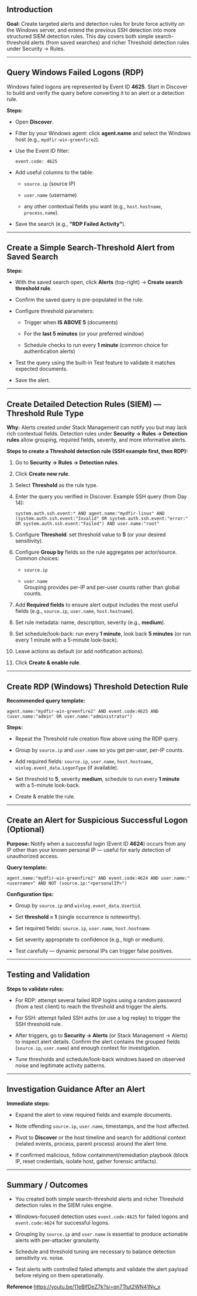 
## Introduction

**Goal:** Create targeted alerts and detection rules for brute force activity on the Windows server, and extend the previous SSH detection into more structured SIEM detection rules. This day covers both simple search-threshold alerts (from saved searches) and richer Threshold detection rules under Security → Rules.

---

## Query Windows Failed Logons (RDP)

Windows failed logons are represented by Event ID **4625**. Start in Discover to build and verify the query before converting it to an alert or a detection rule.

**Steps:**

- Open **Discover**.
    
- Filter by your Windows agent: click **agent.name** and select the Windows host (e.g., `mydfir-win-greenfire2`).
    
- Use the Event ID filter:
    
    `event.code: 4625`
    
- Add useful columns to the table:
    
    - `source.ip` (source IP)
        
    - `user.name` (username)
        
    - any other contextual fields you want (e.g., `host.hostname`, `process.name`).
        
- Save the search (e.g., **"RDP Failed Activity"**).
    

---

## Create a Simple Search-Threshold Alert from Saved Search

**Steps:**

- With the saved search open, click **Alerts** (top-right) → **Create search threshold rule**.
    
- Confirm the saved query is pre-populated in the rule.
    
- Configure threshold parameters:
    
    - Trigger when **IS ABOVE 5** (documents)
        
    - For the **last 5 minutes** (or your preferred window)
        
    - Schedule checks to run every **1 minute** (common choice for authentication alerts)
        
- Test the query using the built-in Test feature to validate it matches expected documents.
    
- Save the alert.
    

---

## Create Detailed Detection Rules (SIEM) — Threshold Rule Type

**Why:** Alerts created under Stack Management can notify you but may lack rich contextual fields. Detection rules under **Security → Rules → Detection rules** allow grouping, required fields, severity, and more informative alerts.

**Steps to create a Threshold detection rule (SSH example first, then RDP):**

1. Go to **Security → Rules → Detection rules**.
    
2. Click **Create new rule**.
    
3. Select **Threshold** as the rule type.
    
4. Enter the query you verified in Discover. Example SSH query (from Day 14):
    
    `system.auth.ssh.event:* AND agent.name:"mydfir-linux" AND (system.auth.ssh.event:"Invalid" OR system.auth.ssh.event:"error:" OR system.auth.ssh.event:"Failed") AND user.name:"root"`
    
5. Configure **Threshold**: set threshold value to **5** (or your desired sensitivity).
    
6. Configure **Group by** fields so the rule aggregates per actor/source. Common choices:
    
    - `source.ip`
        
    - `user.name`  
        Grouping provides per-IP and per-user counts rather than global counts.
        
7. Add **Required fields** to ensure alert output includes the most useful fields (e.g., `source.ip`, `user.name`, `host.hostname`).
    
8. Set rule metadata: name, description, severity (e.g., **medium**).
    
9. Set schedule/look-back: run every **1 minute**, look back **5 minutes** (or run every 1 minute with a 5-minute look-back).
    
10. Leave actions as default (or add notification actions).
    
11. Click **Create & enable rule**.
    

---

## Create RDP (Windows) Threshold Detection Rule

**Recommended query template:**

`agent.name:"mydfir-win-greenfire2" AND event.code:4625 AND (user.name:"admin" OR user.name:"administrator")`

**Steps:**

- Repeat the Threshold rule creation flow above using the RDP query.
    
- Group by `source.ip` and `user.name` so you get per-user, per-IP counts.
    
- Add required fields: `source.ip`, `user.name`, `host.hostname`, `winlog.event_data.LogonType` (if available).
    
- Set threshold to **5**, severity **medium**, schedule to run every **1 minute** with a 5-minute look-back.
    
- Create & enable the rule.
    

---

## Create an Alert for Suspicious Successful Logon (Optional)

**Purpose:** Notify when a successful login (Event ID **4624**) occurs from any IP other than your known personal IP — useful for early detection of unauthorized access.

**Query template:**

`agent.name:"mydfir-win-greenfire2" AND event.code:4624 AND user.name:"<username>" AND NOT (source.ip:"<personalIP>")`

**Configuration tips:**

- Group by `source.ip` and `winlog.event_data.UserSid`.
    
- Set **threshold = 1** (single occurrence is noteworthy).
    
- Set required fields: `source.ip`, `user.name`, `host.hostname`.
    
- Set severity appropriate to confidence (e.g., high or medium).
    
- Test carefully — dynamic personal IPs can trigger false positives.
    

---

## Testing and Validation

**Steps to validate rules:**

- For RDP: attempt several failed RDP logins using a random password (from a test client) to reach the threshold and trigger the alerts.
    
- For SSH: attempt failed SSH auths (or use a log replay) to trigger the SSH threshold rule.
    
- After triggers, go to **Security → Alerts** (or Stack Management → Alerts) to inspect alert details. Confirm the alert contains the grouped fields (`source.ip`, `user.name`) and enough context for investigation.
    
- Tune thresholds and schedule/look-back windows based on observed noise and legitimate activity patterns.
    

---

## Investigation Guidance After an Alert

**Immediate steps:**

- Expand the alert to view required fields and example documents.
    
- Note offending `source.ip`, `user.name`, timestamps, and the host affected.
    
- Pivot to **Discover** or the host timeline and search for additional context (related events, process, parent process) around the alert time.
    
- If confirmed malicious, follow containment/remediation playbook (block IP, reset credentials, isolate host, gather forensic artifacts).
    

---

## Summary / Outcomes

- You created both simple search-threshold alerts and richer Threshold detection rules in the SIEM rules engine.
    
- Windows-focused detection uses `event.code:4625` for failed logons and `event.code:4624` for successful logons.
    
- Grouping by `source.ip` and `user.name` is essential to produce actionable alerts with per-attacker granularity.
    
- Schedule and threshold tuning are necessary to balance detection sensitivity vs. noise.
    
- Test alerts with controlled failed attempts and validate the alert payload before relying on them operationally.


**Reference**
https://youtu.be/11eBIfDeZ7k?si=qn7Ttut2WN41Ny_x